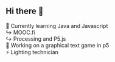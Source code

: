 ## Hi there 👋 <br/>
🌱 Currently learning Java and Javascript <br/>
  ↪️ MOOC.fi <br/>
  ↪️ Processing and P5.js <br/>
🔭 Working on a graphical text game in p5 <br/>
⚡ Lighting technician

<!--
**theojachiet/theojachiet** is a ✨ _special_ ✨ repository because its `README.md` (this file) appears on your GitHub profile.

Here are some ideas to get you started:

- 🔭 I’m currently working on ...
- 🌱 I’m currently learning ...
- 👯 I’m looking to collaborate on ...
- 🤔 I’m looking for help with ...
- 💬 Ask me about ...
- 📫 How to reach me: ...
- 😄 Pronouns: ...
- ⚡ Fun fact: ...
-->
